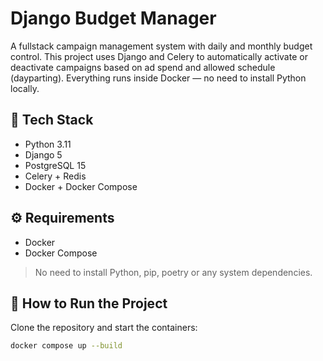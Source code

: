 # Django Budget Manager

A fullstack campaign management system with daily and monthly budget control. This project uses Django and Celery to automatically activate or deactivate campaigns based on ad spend and allowed schedule (dayparting). Everything runs inside Docker — no need to install Python locally.

## 🧱 Tech Stack

- Python 3.11
- Django 5
- PostgreSQL 15
- Celery + Redis
- Docker + Docker Compose

## ⚙️ Requirements

- Docker
- Docker Compose

> No need to install Python, pip, poetry or any system dependencies.

## 🚀 How to Run the Project

Clone the repository and start the containers:

```bash
docker compose up --build
```
